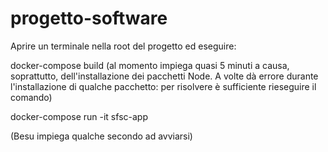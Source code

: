 # progetto-software

Aprire un terminale nella root del progetto ed eseguire:

docker-compose build (al momento impiega quasi 5 minuti a causa, soprattutto, dell'installazione dei pacchetti Node. A volte dà errore durante l'installazione di qualche pacchetto: per risolvere è sufficiente rieseguire il comando)

docker-compose run -it sfsc-app

(Besu impiega qualche secondo ad avviarsi)

